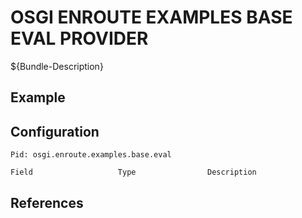 # OSGI ENROUTE EXAMPLES BASE EVAL PROVIDER

${Bundle-Description}

## Example

## Configuration

	Pid: osgi.enroute.examples.base.eval
	
	Field					Type				Description
		
	
## References

